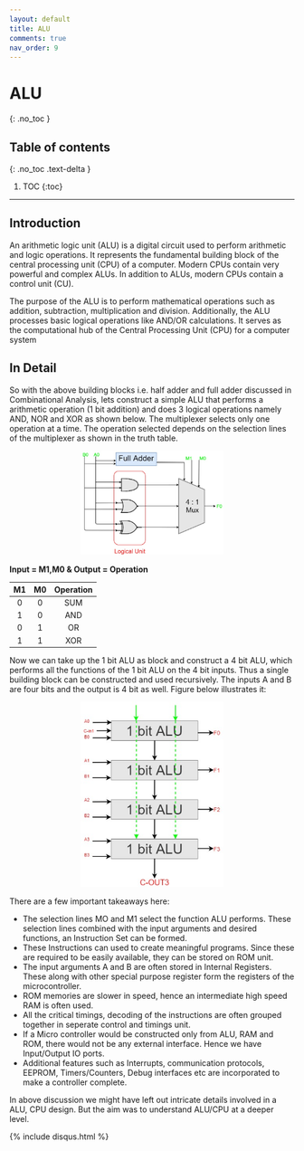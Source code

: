 ```yaml
---
layout: default
title: ALU
comments: true
nav_order: 9
---
```


# ALU
{: .no_toc }


## Table of contents
{: .no_toc .text-delta }

1. TOC
{:toc}

---



## Introduction
An arithmetic logic unit (ALU) is a digital circuit used to perform arithmetic and logic operations. It represents the fundamental building block of the central processing unit (CPU) of a computer. Modern CPUs contain very powerful and complex ALUs. In addition to ALUs, modern CPUs contain a control unit (CU).

The purpose of the ALU is to perform mathematical operations such as addition, subtraction, multiplication and division. Additionally, the ALU processes basic logical operations like AND/OR calculations. It serves as the computational hub of the Central Processing Unit (CPU) for a computer system

## In Detail
So with the above building blocks i.e. half adder and full adder discussed in Combinational Analysis, lets construct a simple ALU that performs a arithmetic operation (1 bit addition) and does 3 logical operations namely AND, NOR and XOR as shown below. The multiplexer selects only one operation at a time. The operation selected depends on the selection lines of the multiplexer as shown in the truth table.

<div style="text-align:center" ><img src="../assets/images/1bitALU.jpg" /></div>

**Input = M1,M0 & 
Output = Operation**

|M1	|M0	|Operation|
|:-:|:-:|:-------:|
|0	|0	|SUM|
|1	|0	|AND|
|0	|1	|OR|
|1	|1	|XOR|


Now we can take up the 1 bit ALU as block and construct a 4 bit ALU, which performs all the functions of the 1 bit ALU on the 4 bit inputs. Thus a single building block can be constructed and used recursively. The inputs A and B are four bits and the output is 4 bit as well. Figure below illustrates it:

<div style="text-align:center" ><img src="../assets/images/360px-4BITALU.jpg" /></div>

There are a few important takeaways here:
* The selection lines MO and M1 select the function ALU performs. These selection lines combined with the input arguments and desired functions, an Instruction Set can be formed.
* These Instructions can used to create meaningful programs. Since these are required to be easily available, they can be stored on ROM unit.
* The input arguments A and B are often stored in Internal Registers. These along with other special purpose register form the registers of the microcontroller.
* ROM memories are slower in speed, hence an intermediate high speed RAM is often used.
* All the critical timings, decoding of the instructions are often grouped together in seperate control and timings unit.
* If a Micro controller would be constructed only from ALU, RAM and ROM, there would not be any external interface. Hence we have Input/Output IO ports.
* Additional features such as Interrupts, communication protocols, EEPROM, Timers/Counters, Debug interfaces etc are incorporated to make a controller complete.

In above discussion we might have left out intricate details involved in a ALU, CPU design. But the aim was to understand ALU/CPU at a deeper level.


{% include disqus.html %}



<style>
img{
    max-width:50%;
}
</style>
